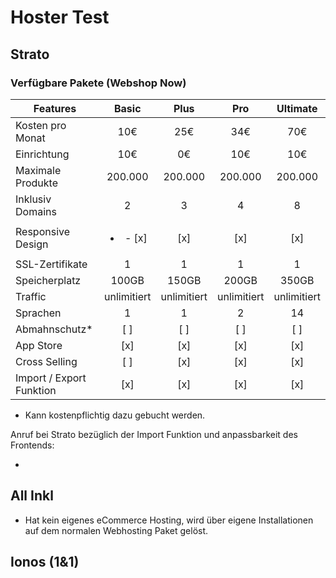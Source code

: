 # Hoster Test

## Strato

### Verfügbare Pakete (Webshop Now)

| Features                 |          Basic          |    Plus     |     Pro     |  Ultimate   |
| ------------------------ | :---------------------: | :---------: | :---------: | :---------: |
| Kosten pro Monat         |           10€           |     25€     |     34€     |     70€     |
| Einrichtung              |           10€           |     0€      |     10€     |     10€     |
| Maximale Produkte        |         200.000         |   200.000   |   200.000   |   200.000   |
| Inklusiv Domains         |            2            |      3      |      4      |      8      |
| Responsive Design        | <ul><li>- [x]</li></ul> |     [x]     |     [x]     |     [x]     |
| SSL-Zertifikate          |            1            |      1      |      1      |      1      |
| Speicherplatz            |          100GB          |    150GB    |    200GB    |    350GB    |
| Traffic                  |       unlimitiert       | unlimitiert | unlimitiert | unlimitiert |
| Sprachen                 |            1            |      1      |      2      |     14      |
| Abmahnschutz\*           |           [ ]           |     [ ]     |     [ ]     |     [ ]     |
| App Store                |           [x]           |     [x]     |     [x]     |     [x]     |
| Cross Selling            |           [ ]           |     [x]     |     [x]     |     [x]     |
| Import / Export Funktion |           [x]           |     [x]     |     [x]     |     [x]     |

- Kann kostenpflichtig dazu gebucht werden.

Anruf bei Strato bezüglich der Import Funktion und anpassbarkeit des Frontends:

-

## All Inkl

- Hat kein eigenes eCommerce Hosting, wird über eigene Installationen auf dem normalen Webhosting Paket gelöst.

## Ionos (1&1)
